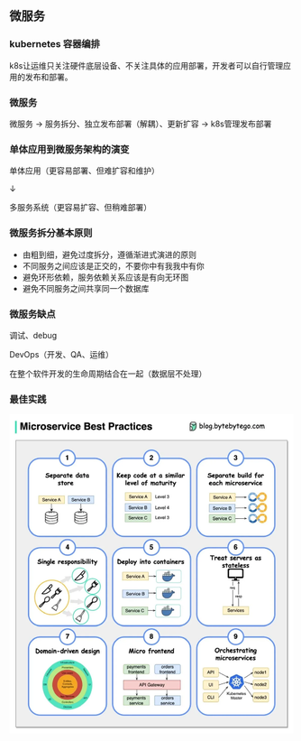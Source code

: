## 微服务

### kubernetes 容器编排

k8s让运维只关注硬件底层设备、不关注具体的应用部署，开发者可以自行管理应用的发布和部署。

### 微服务

微服务 → 服务拆分、独立发布部署（解耦）、更新扩容 → k8s管理发布部署

### 单体应用到微服务架构的演变

单体应用（更容易部署、但难扩容和维护）

↓

多服务系统（更容易扩容、但稍难部署）

### 微服务拆分基本原则
- 由粗到细，避免过度拆分，遵循渐进式演进的原则
- 不同服务之间应该是正交的，不要你中有我我中有你
- 避免环形依赖，服务依赖关系应该是有向无环图
- 避免不同服务之间共享同一个数据库

### 微服务缺点

调试、debug

DevOps（开发、QA、运维）

在整个软件开发的生命周期结合在一起（数据层不处理）

### 最佳实践
![microservice best practices](images/microservice-best-practices.webp)
